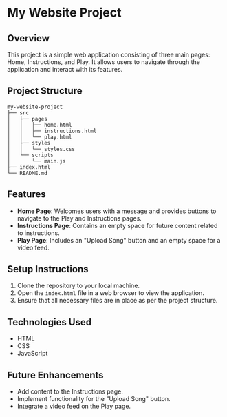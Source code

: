 # My Website Project

## Overview
This project is a simple web application consisting of three main pages: Home, Instructions, and Play. It allows users to navigate through the application and interact with its features.

## Project Structure
```
my-website-project
├── src
│   ├── pages
│   │   ├── home.html
│   │   ├── instructions.html
│   │   └── play.html
│   ├── styles
│   │   └── styles.css
│   └── scripts
│       └── main.js
├── index.html
└── README.md
```

## Features
- **Home Page**: Welcomes users with a message and provides buttons to navigate to the Play and Instructions pages.
- **Instructions Page**: Contains an empty space for future content related to instructions.
- **Play Page**: Includes an "Upload Song" button and an empty space for a video feed.

## Setup Instructions
1. Clone the repository to your local machine.
2. Open the `index.html` file in a web browser to view the application.
3. Ensure that all necessary files are in place as per the project structure.

## Technologies Used
- HTML
- CSS
- JavaScript

## Future Enhancements
- Add content to the Instructions page.
- Implement functionality for the "Upload Song" button.
- Integrate a video feed on the Play page.